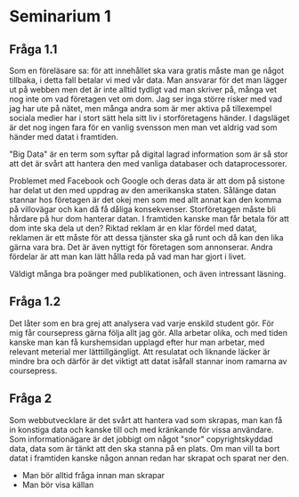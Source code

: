 # Seminarium 1

## Fråga 1.1

Som en föreläsare sa: för att innehållet ska vara gratis måste man ge något tillbaka, i detta fall betalar vi med vår data. Man ansvarar för det man lägger ut på webben men det är inte alltid tydligt vad man skriver på, många vet nog inte om vad företagen vet om dom. Jag ser inga större risker med vad jag har ute på nätet, men många andra som är mer aktiva på tillexempel sociala medier har i stort sätt hela sitt liv i storföretagens händer. I dagsläget är det nog ingen fara för en vanlig svensson men man vet aldrig vad som händer med datat i framtiden.

"Big Data" är en term som syftar på digital lagrad information som är så stor att det är svårt att hantera den med vanliga databaser och dataprocessorer.

Problemet med Facebook och Google och deras data är att dom på sistone har delat ut den med uppdrag av den amerikanska staten. Sålänge datan stannar hos företagen är det okej men som med allt annat kan den komma på villovägar och kan då få dåliga konsekvenser. Storföretagen måste bli hårdare på hur dom hanterar datan. I framtiden kanske man får betala för att dom inte ska dela ut den?
Riktad reklam är en klar fördel med datat, reklamen är ett måste för att dessa tjänster ska gå runt och då kan den lika gärna vara bra. Det är även nyttigt för företagen som annonserar. Andra fördelar är att man kan lätt hålla reda på vad man har gjort i livet.

Väldigt många bra poänger med publikationen, och även intressant läsning.

## Fråga 1.2

Det låter som en bra grej att analysera vad varje enskild student gör. För mig får coursepress gärna följa allt jag gör. Alla arbetar olika, och med tiden kanske man kan få kurshemsidan upplagd efter hur man arbetar, med relevant meterial mer lätttillgängligt. Att resulatat och liknande läcker är mindre bra och därför är det viktigt att datat isåfall stannar inom ramarna av coursepress.

## Fråga 2

Som webbutvecklare är det svårt att hantera vad som skrapas, man kan få in konstiga data och kanske till och med kränkande för vissa användare.
Som informationägare är det jobbigt om något "snor" copyrightskyddad data, data som är tänkt att den ska stanna på en plats. Om man vill ta bort datat i framtiden kanske någon annan redan har skrapat och sparat ner den.

* Man bör alltid fråga innan man skrapar
* Man bör visa källan